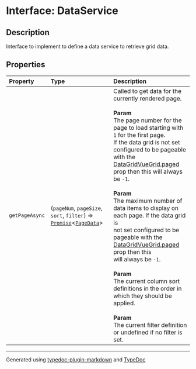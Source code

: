 # Interface: DataService

## Description

Interface to implement to define a data service to retrieve grid data.

## Properties

| Property | Type | Description |
| :------ | :------ | :------ |
| `getPageAsync` | (`pageNum`, `pageSize`, `sort`, `filter`) => [`Promise`]( https://developer.mozilla.org/docs/Web/JavaScript/Reference/Global_Objects/Promise )\<[`PageData`](PageData.md)\> | Called to get data for the currently rendered page.<br /><br />**Param**<br />The page number for the page to load starting with `1` for the first page.<br />If the data grid is not set configured to be pageable with the [DataGridVueGrid.paged](../DataGridVueGrid/README.md)<br />prop then this will always be `-1`.<br /><br />**Param**<br />The maximum number of data items to display on each page. If the data grid is<br />not set configured to be pageable with the [DataGridVueGrid.paged](../DataGridVueGrid/README.md) prop then this<br />will always be `-1`.<br /><br />**Param**<br />The current column sort definitions in the order in which they should be applied.<br /><br />**Param**<br />The current filter definition or undefined if no filter is set. |

***

Generated using [typedoc-plugin-markdown](https://www.npmjs.com/package/typedoc-plugin-markdown) and [TypeDoc](https://typedoc.org/)
